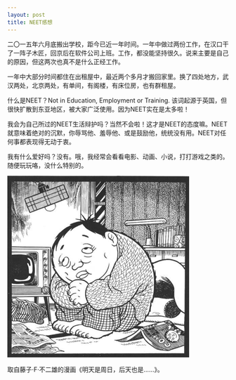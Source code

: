 ```yaml
---
layout: post
title: NEET感想
---
```


二〇一五年六月底搬出学校，距今已近一年时间。一年中做过两份工作，在汉口干了一阵子木匠，回京后在软件公司上班。工作，都没能坚持很久。说来主要是自己的原因，但这两次也真不是什么正经工作。

一年中大部分时间都住在出租屋中，最近两个多月才搬回家里。换了四处地方，武汉两处，北京两处，有单间，有阁楼，有床位房，也有群租屋。

什么是NEET？Not in Education, Employment or Training. 该词起源于英国，但很快扩散到东亚地区，被大家广泛使用。因为NEET实在是太多啦！

我会为自己所过的NEET生活辩护吗？当然不会啦！这才是NEET的态度嘛。NEET就意味着绝对的沉默，你辱骂他、羞辱他、或是鼓励他，统统没有用。NEET对任何事都表现得无动于衷。

我有什么爱好吗？没有。哦，我经常会看看电影、动画、小说，打打游戏之类的。随便玩玩咯，没什么特别的。

![NEET](/images/neet.png)

取自藤子·F·不二雄的漫画《明天是周日，后天也是……》。
